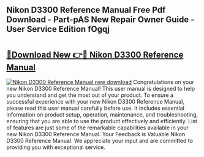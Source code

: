## Nikon D3300 Reference Manual Free Pdf Download - Part-pAS New Repair Owner Guide - User Service Edition fOgqj

# <h2><a href="http://cf14287.oget.top/?id=Nikon+D3300+Reference+Manual">🔗Download New 👉🔴 Nikon D3300 Reference Manual</a></h2>

[![Nikon D3300 Reference Manual new download](https://i.imgur.com/5g1atiW.png)](http://cf14287.oget.top/?id=Nikon+D3300+Reference+Manual)
Congratulations on your new Nikon D3300 Reference Manual! This user manual is designed to help you understand and get the most out of your product. To ensure a successful experience with your new Nikon D3300 Reference Manual, please read this user manual carefully before use. It includes essential information on product setup, operation, maintenance, and troubleshooting, ensuring that you are able to use the product effectively and efficiently. List of features are just some of the remarkable capabilities available in your new Nikon D3300 Reference Manual. Your Feedback is Valuable Nikon D3300 Reference Manual. We appreciate your input and are committed to providing you with exceptional service.
